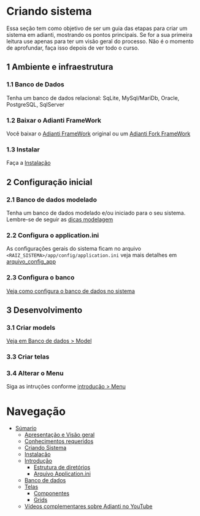 # Criando sistema

Essa seção tem como objetivo de ser um guia das etapas para criar um sistema em adianti, mostrando os pontos principais. Se for a sua primeira leitura use apenas para ter um visão geral do processo. Não é o momento de aprofundar, faça isso depois de ver todo o curso.

## 1 Ambiente e infraestrutura 

### 1.1 Banco de Dados
Tenha um banco de dados relacional: SqLite, MySql/MariDb, Oracle, PostgreSQL, SqlServer

### 1.2 Baixar o Adianti FrameWork
Você baixar o [Adianti FrameWork](https://adiantiframework.com.br/) original ou um [Adianti Fork FrameWork](https://github.com/bjverde/adianti-fork-framework)

### 1.3 Instalar
Faça a [Instalação](instalacao.md)

## 2 Configuração inicial

### 2.1 Banco de dados modelado
Tenha um banco de dados modelado e/ou iniciado para o seu sistema. Lembre-se de seguir as [dicas modelagem](banco_model.md#dicas-para-modelar-o-banco-de-dados)

### 2.2 Configura o application.ini
As configurações gerais do sistema ficam no arquivo `<RAIZ_SISTEMA>/app/config/application.ini` veja mais detalhes em [arquivo_config_app](arquivo_config_app.md)

### 2.3 Configura o banco
[Veja como configura o banco de dados no sistema](banco_model.md#arquivo-config)

## 3 Desenvolvimento

### 3.1 Criar models
[Veja em Banco de dados > Model](banco_model.md#classe-modelo)

### 3.3 Criar telas

### 3.4 Alterar o Menu
Siga as intruções conforme [introdução > Menu](introducao.md#menu)

# Navegação
* [Súmario](../README.md)
    * [Apresentação e Visão geral](apresentacao.md)
    * [Conhecimentos requeridos](conhecimento_requerido.md)
    * [Criando Sistema](criando_sistema.md)
    * [Instalação](instalacao.md)
    * [Introdução](introducao.md)
        * [Estrutura de diretórios](estrutra_dir.md)
        * [Arquivo Application.ini](arquivo_config_app.md)
    * [Banco de dados](banco_model.md)
    * [Telas](telas.md)
        * [Componentes](componentes.md)
        * [Grids](data_grid.md)
    * [Vídeos complementares sobre Adianti no YouTube](videos_youtube.md)